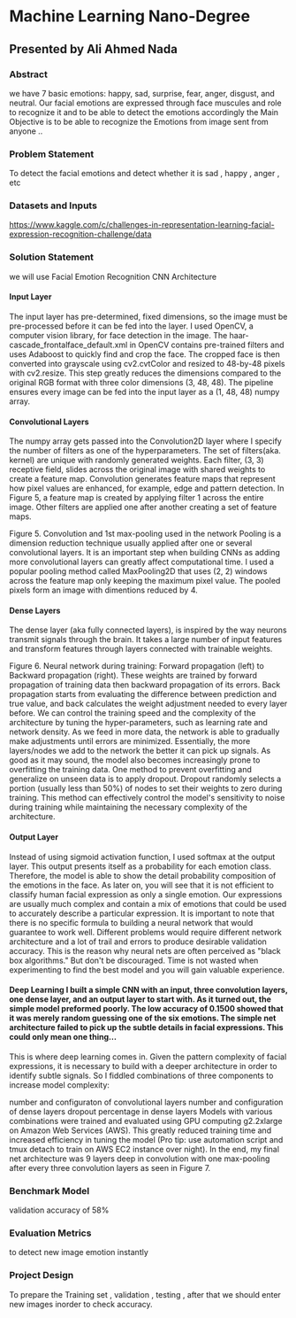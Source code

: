 # Machine Learning Nano-Degree 
## Presented by Ali Ahmed Nada 


### Abstract

we have 7 basic emotions: happy, sad, surprise, fear, anger, disgust, and neutral. 
Our facial emotions are expressed through face muscules and role to recognize it and to be able to detect the emotions accordingly
the Main Objective is to be able to recognize the Emotions from image sent from anyone ..


### Problem Statement
To detect the facial emotions and detect whether it is sad , happy , anger , etc 


### Datasets and Inputs
https://www.kaggle.com/c/challenges-in-representation-learning-facial-expression-recognition-challenge/data


### Solution Statement
we will use Facial Emotion Recognition CNN Architecture
#### Input Layer
The input layer has pre-determined, fixed dimensions, so the image must be pre-processed before it can be fed into the layer. I used OpenCV, a computer vision library, for face detection in the image. The haar-cascade_frontalface_default.xml in OpenCV contains pre-trained filters and uses Adaboost to quickly find and crop the face.
The cropped face is then converted into grayscale using cv2.cvtColor and resized to 48-by-48 pixels with cv2.resize. This step greatly reduces the dimensions compared to the original RGB format with three color dimensions (3, 48, 48). The pipeline ensures every image can be fed into the input layer as a (1, 48, 48) numpy array.
#### Convolutional Layers

The numpy array gets passed into the Convolution2D layer where I specify the number of filters as one of the hyperparameters. The set of filters(aka. kernel) are unique with randomly generated weights. Each filter, (3, 3) receptive field, slides across the original image with shared weights to create a feature map.
Convolution generates feature maps that represent how pixel values are enhanced, for example, edge and pattern detection. In Figure 5, a feature map is created by applying filter 1 across the entire image. Other filters are applied one after another creating a set of feature maps.


Figure 5. Convolution and 1st max-pooling used in the network
Pooling is a dimension reduction technique usually applied after one or several convolutional layers. It is an important step when building CNNs as adding more convolutional layers can greatly affect computational time. I used a popular pooling method called MaxPooling2D that uses (2, 2) windows across the feature map only keeping the maximum pixel value. The pooled pixels form an image with dimentions reduced by 4.
#### Dense Layers

The dense layer (aka fully connected layers), is inspired by the way neurons transmit signals through the brain. It takes a large number of input features and transform features through layers connected with trainable weights.


Figure 6. Neural network during training: Forward propagation (left) to Backward propagation (right).
These weights are trained by forward propagation of training data then backward propagation of its errors. Back propagation starts from evaluating the difference between prediction and true value, and back calculates the weight adjustment needed to every layer before. We can control the training speed and the complexity of the architecture by tuning the hyper-parameters, such as learning rate and network density. As we feed in more data, the network is able to gradually make adjustments until errors are minimized.
Essentially, the more layers/nodes we add to the network the better it can pick up signals. As good as it may sound, the model also becomes increasingly prone to overfitting the training data. One method to prevent overfitting and generalize on unseen data is to apply dropout. Dropout randomly selects a portion (usually less than 50%) of nodes to set their weights to zero during training. This method can effectively control the model's sensitivity to noise during training while maintaining the necessary complexity of the architecture.
#### Output Layer

Instead of using sigmoid activation function, I used softmax at the output layer. This output presents itself as a probability for each emotion class.
Therefore, the model is able to show the detail probability composition of the emotions in the face. As later on, you will see that it is not efficient to classify human facial expression as only a single emotion. Our expressions are usually much complex and contain a mix of emotions that could be used to accurately describe a particular expression.
It is important to note that there is no specific formula to building a neural network that would guarantee to work well. Different problems would require different network architecture and a lot of trail and errors to produce desirable validation accuracy. This is the reason why neural nets are often perceived as "black box algorithms." But don't be discouraged. Time is not wasted when experimenting to find the best model and you will gain valuable experience.

#### Deep Learning I built a simple CNN with an input, three convolution layers, one dense layer, and an output layer to start with. As it turned out, the simple model preformed poorly. The low accuracy of 0.1500 showed that it was merely random guessing one of the six emotions. The simple net architecture failed to pick up the subtle details in facial expressions. This could only mean one thing...



This is where deep learning comes in. Given the pattern complexity of facial expressions, it is necessary to build with a deeper architecture in order to identify subtle signals. So I fiddled combinations of three components to increase model complexity:

number and configuraton of convolutional layers
number and configuration of dense layers
dropout percentage in dense layers
Models with various combinations were trained and evaluated using GPU computing g2.2xlarge on Amazon Web Services (AWS). This greatly reduced training time and increased efficiency in tuning the model (Pro tip: use automation script and tmux detach to train on AWS EC2 instance over night). In the end, my final net architecture was 9 layers deep in convolution with one max-pooling after every three convolution layers as seen in Figure 7.

### Benchmark Model
validation accuracy of 58%

### Evaluation Metrics
to detect new image emotion instantly 

### Project Design
To prepare the Training set , validation , testing , after that we should enter new images inorder to check accuracy.
